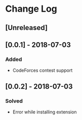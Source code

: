 # Change Log

## [Unreleased]

## [0.0.1] - 2018-07-03
### Added
- CodeForces contest support

## [0.0.2] - 2018-07-03
### Solved
- Error while installing extension